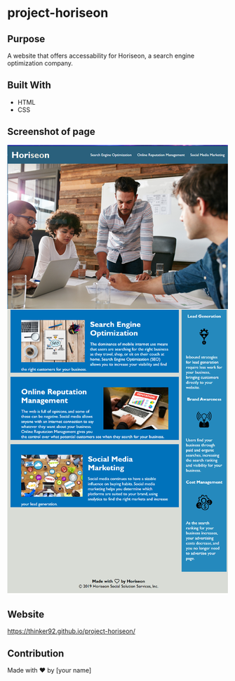 # project-horiseon

## Purpose

A website that offers accessability for Horiseon, a search engine optimization company.

## Built With

- HTML
- CSS

## Screenshot of page

![Getting Started](Horiseon-screenshot.png)

## Website

https://thinker92.github.io/project-horiseon/

## Contribution

Made with ❤️ by [your name]
